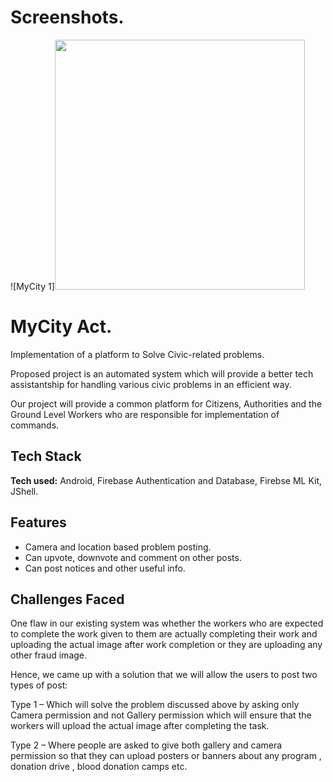 # Screenshots.

<!-- ![MyCity 1](https://user-images.githubusercontent.com/88244333/142719535-8f10f32d-da4c-42dd-b8b2-ee53cf724edc.jpeg)
![MyCity 2](https://user-images.githubusercontent.com/88244333/142719586-3f5cd352-a3bf-46df-8376-ef79b182cf31.jpeg)
![Mycity 3](https://user-images.githubusercontent.com/88244333/142719588-0ba75a2c-cfd3-4762-bb5b-6be7b0955d5d.jpeg)
![MyCity 4](https://user-images.githubusercontent.com/88244333/142719590-d4e876be-9322-4e26-8ab8-848d38411c8f.jpeg)
![Mycity 5'](https://user-images.githubusercontent.com/88244333/142719592-2c2d8972-9077-4121-9f89-54b0378194e0.jpeg)
![6](https://user-images.githubusercontent.com/88244333/142719596-1b247ca6-4f82-45ba-be12-cd5f5bc8436f.jpeg)
![7](https://user-images.githubusercontent.com/88244333/142719598-0ca61203-727b-4efd-87e3-4f7a02cfded3.jpeg) -->


![MyCity 1]<img src="https://user-images.githubusercontent.com/88244333/142719535-8f10f32d-da4c-42dd-b8b2-ee53cf724edc.jpeg" width="400" height="400">





# MyCity Act.

Implementation of a platform to Solve Civic-related problems.

Proposed project is an automated system which will provide a better tech assistantship for handling various civic problems in an efficient way. 

Our project will provide a common platform for Citizens, Authorities and the Ground Level Workers who are responsible for implementation of commands.


## Tech Stack

**Tech used:** Android, Firebase Authentication and Database, Firebse ML Kit, JShell.




## Features

- Camera and location based problem posting.
- Can upvote, downvote and comment on other posts.
- Can post notices and other useful info.



## Challenges Faced

One flaw in our existing system was whether the workers who are expected to complete the work given to them are actually completing their work and uploading the actual image after work completion or they are uploading any other fraud image.

Hence, we came up with a solution that we will allow the users to post two types of post:

Type 1 – Which will solve the problem discussed above by asking only Camera permission and not Gallery permission which will ensure that the workers will upload the actual image after completing the task.

Type 2 – Where people are asked to give both gallery and camera permission so that they can upload posters or banners about any program , donation drive , blood donation camps etc.

